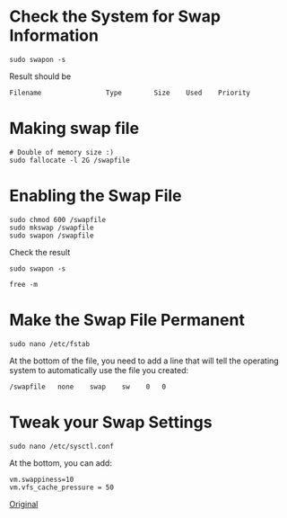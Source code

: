 Check the System for Swap Information
====

```
sudo swapon -s
```

Result should be

```
Filename                Type        Size    Used    Priority
```

Making swap file
====

```
# Double of memory size :)
sudo fallocate -l 2G /swapfile
```

Enabling the Swap File
====

```
sudo chmod 600 /swapfile
sudo mkswap /swapfile
sudo swapon /swapfile
```

Check the result

```
sudo swapon -s
```
```
free -m
```

Make the Swap File Permanent
====

```
sudo nano /etc/fstab
```

At the bottom of the file, you need to add a line that will tell the operating system to automatically use the file you created:

```
/swapfile   none    swap    sw    0   0
```

Tweak your Swap Settings
====

```
sudo nano /etc/sysctl.conf
```

At the bottom, you can add:

```
vm.swappiness=10
vm.vfs_cache_pressure = 50
```

[Original](https://www.digitalocean.com/community/tutorials/how-to-add-swap-on-ubuntu-14-04)
